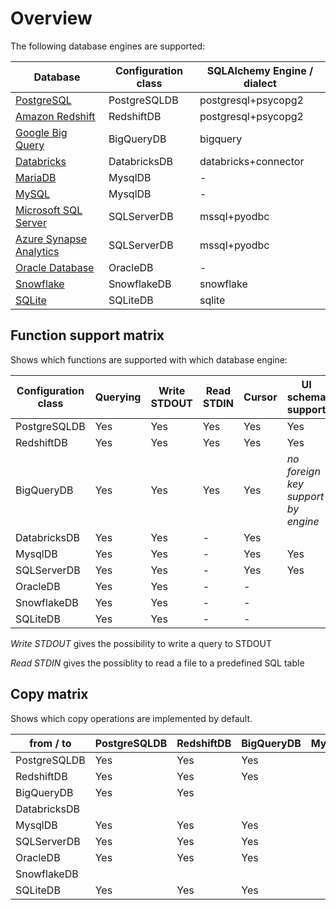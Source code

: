 Overview
========

The following database engines are supported:

| Database                  | Configuration class | SQLAlchemy Engine / dialect |
| ------------------------- | ------------------- | --------------------------- | 
| [PostgreSQL]              | PostgreSQLDB        | postgresql+psycopg2
| [Amazon Redshift]         | RedshiftDB          | postgresql+psycopg2
| [Google Big Query]        | BigQueryDB          | bigquery
| [Databricks]              | DatabricksDB        | databricks+connector
| [MariaDB]                 | MysqlDB             | -
| [MySQL]                   | MysqlDB             | -
| [Microsoft SQL Server]    | SQLServerDB         | mssql+pyodbc
| [Azure Synapse Analytics] | SQLServerDB         | mssql+pyodbc
| [Oracle Database]         | OracleDB            | -
| [Snowflake]               | SnowflakeDB         | snowflake
| [SQLite]                  | SQLiteDB            | sqlite


[PostgreSQL]: https://www.postgresql.org/
[Amazon Redshift]: https://aws.amazon.com/de/redshift/
[Google Big Query]: https://cloud.google.com/bigquery
[Databricks]: https://www.databricks.com/
[MariaDB]: https://mariadb.com/
[MySQL]: https://www.mysql.com/
[Oracle Database]: https://www.oracle.com/database/
[Snowflake]: https://www.snowflake.com/
[SQLite]: https://www.sqlite.org/
[Microsoft SQL Server]: https://www.microsoft.com/en-us/sql-server
[Azure Synapse Analytics]: https://azure.microsoft.com/en-us/services/synapse-analytics/


Function support matrix
-----------------------

Shows which functions are supported with which database engine:

| Configuration class | Querying | Write STDOUT | Read STDIN | Cursor | UI schema support |
| ------------------- | -------- | ------------ | ---------- | ------ | ----------------- |
| PostgreSQLDB        | Yes      | Yes          | Yes        | Yes    | Yes
| RedshiftDB          | Yes      | Yes          | Yes        | Yes    | Yes
| BigQueryDB          | Yes      | Yes          | Yes        | Yes    | *no foreign key support by engine*
| DatabricksDB        | Yes      | Yes          | -          | Yes    |
| MysqlDB             | Yes      | Yes          | -          | Yes    | Yes
| SQLServerDB         | Yes      | Yes          | -          | Yes    | Yes
| OracleDB            | Yes      | Yes          | -          | -      |
| SnowflakeDB         | Yes      | Yes          | -          | -      |
| SQLiteDB            | Yes      | Yes          | -          | -      |

*Write STDOUT* gives the possibility to write a query to STDOUT

*Read STDIN* gives the possiblity to read a file to a predefined SQL table


Copy matrix
-----------

Shows which copy operations are implemented by default.

| from / to    | PostgreSQLDB | RedshiftDB | BigQueryDB | MysqlDB | SQLServerDB | OracleDB | SQLiteDB |
| ------------ | ------------ | ---------- | ---------- | ------- | ----------- | -------- | -------- |
| PostgreSQLDB | Yes          | Yes        | Yes
| RedshiftDB   | Yes          | Yes        | Yes
| BigQueryDB   | Yes          | Yes        |
| DatabricksDB |
| MysqlDB      | Yes          | Yes        | Yes
| SQLServerDB  | Yes          | Yes        | Yes
| OracleDB     | Yes          | Yes        | Yes
| SnowflakeDB  |
| SQLiteDB     | Yes          | Yes        | Yes
